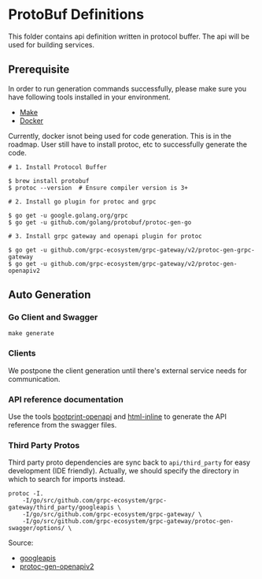 # ProtoBuf Definitions

This folder contains api definition written in protocol buffer. The api will be used for building services.

## Prerequisite

In order to run generation commands successfully, please make sure you have following tools installed in your environment. 

- [Make](https://man7.org/linux/man-pages/man1/make.1.html)
- [Docker](https://www.docker.com/)

Currently, docker isnot being used for code generation. This is in the roadmap.
User still have to install protoc, etc to successfully generate the code.

```
# 1. Install Protocol Buffer

$ brew install protobuf
$ protoc --version  # Ensure compiler version is 3+

# 2. Install go plugin for protoc and grpc

$ go get -u google.golang.org/grpc
$ go get -u github.com/golang/protobuf/protoc-gen-go

# 3. Install grpc gateway and openapi plugin for protoc 

$ go get -u github.com/grpc-ecosystem/grpc-gateway/v2/protoc-gen-grpc-gateway
$ go get -u github.com/grpc-ecosystem/grpc-gateway/v2/protoc-gen-openapiv2 

```

## Auto Generation

### Go Client and Swagger

```
make generate
```

### Clients

We postpone the client generation until there's external service needs for communication. 

### API reference documentation

Use the tools [bootprint-openapi](https://github.com/bootprint/bootprint-monorepo/tree/master/packages/bootprint-openapi) 
and [html-inline](https://github.com/substack/html-inline) to generate the API reference from the swagger files.

### Third Party Protos

Third party proto dependencies are sync back to `api/third_party` for easy development (IDE friendly).
Actually, we should specify the directory in which to search for imports instead.

```
protoc -I. 
    -I/go/src/github.com/grpc-ecosystem/grpc-gateway/third_party/googleapis \
    -I/go/src/github.com/grpc-ecosystem/grpc-gateway/ \
    -I/go/src/github.com/grpc-ecosystem/grpc-gateway/protoc-gen-swagger/options/ \
``` 

Source: 
- [googleapis](https://github.com/googleapis/googleapis/tree/master/google/api)
- [protoc-gen-openapiv2](https://github.com/grpc-ecosystem/grpc-gateway/tree/master/protoc-gen-openapiv2/options)


